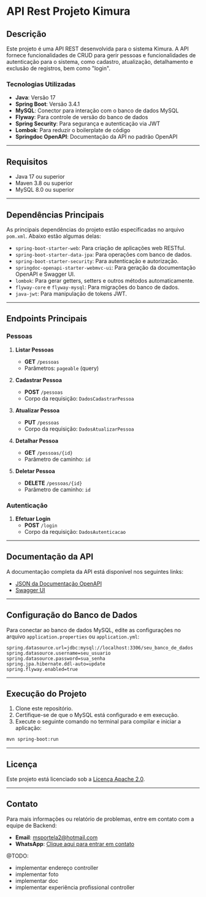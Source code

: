 # API Rest Projeto Kimura

## Descrição

Este projeto é uma API REST desenvolvida para o sistema Kimura. A API fornece funcionalidades de CRUD para gerir pessoas e funcionalidades de autenticação para o sistema, como cadastro, atualização, detalhamento e exclusão de registros, bem como "login".

### Tecnologias Utilizadas

- **Java**: Versão 17
- **Spring Boot**: Versão 3.4.1
- **MySQL**: Conector para interação com o banco de dados MySQL
- **Flyway**: Para controle de versão do banco de dados
- **Spring Security**: Para segurança e autenticação via JWT
- **Lombok**: Para reduzir o boilerplate de código
- **Springdoc OpenAPI**: Documentação da API no padrão OpenAPI

---

## Requisitos

- Java 17 ou superior
- Maven 3.8 ou superior
- MySQL 8.0 ou superior

---

## Dependências Principais

As principais dependências do projeto estão especificadas no arquivo `pom.xml`. Abaixo estão algumas delas:

- `spring-boot-starter-web`: Para criação de aplicações web RESTful.
- `spring-boot-starter-data-jpa`: Para operações com banco de dados.
- `spring-boot-starter-security`: Para autenticação e autorização.
- `springdoc-openapi-starter-webmvc-ui`: Para geração da documentação OpenAPI e Swagger UI.
- `lombok`: Para gerar getters, setters e outros métodos automaticamente.
- `flyway-core` e `flyway-mysql`: Para migrações do banco de dados.
- `java-jwt`: Para manipulação de tokens JWT.

---

## Endpoints Principais

### Pessoas

1. **Listar Pessoas**
   - **GET** `/pessoas`
   - Parâmetros: `pageable` (query)

2. **Cadastrar Pessoa**
   - **POST** `/pessoas`
   - Corpo da requisição: `DadosCadastrarPessoa`

3. **Atualizar Pessoa**
   - **PUT** `/pessoas`
   - Corpo da requisição: `DadosAtualizarPessoa`

4. **Detalhar Pessoa**
   - **GET** `/pessoas/{id}`
   - Parâmetro de caminho: `id`

5. **Deletar Pessoa**
   - **DELETE** `/pessoas/{id}`
   - Parâmetro de caminho: `id`

### Autenticação

1. **Efetuar Login**
   - **POST** `/login`
   - Corpo da requisição: `DadosAutenticacao`

---

## Documentação da API

A documentação completa da API está disponível nos seguintes links:

- [JSON da Documentação OpenAPI](http://localhost:8080/v3/api-docs)
- [Swagger UI](http://localhost:8080/swagger-ui/index.html#/)

---

## Configuração do Banco de Dados

Para conectar ao banco de dados MySQL, edite as configurações no arquivo `application.properties` ou `application.yml`:

```properties
spring.datasource.url=jdbc:mysql://localhost:3306/seu_banco_de_dados
spring.datasource.username=seu_usuario
spring.datasource.password=sua_senha
spring.jpa.hibernate.ddl-auto=update
spring.flyway.enabled=true
```

---

## Execução do Projeto

1. Clone este repositório.
2. Certifique-se de que o MySQL está configurado e em execução.
3. Execute o seguinte comando no terminal para compilar e iniciar a aplicação:

```bash
mvn spring-boot:run
```

---

## Licença

Este projeto está licenciado sob a [Licença Apache 2.0](http://voll.med/api/licenca).

---

## Contato

Para mais informações ou relatório de problemas, entre em contato com a equipe de Backend:

- **Email**: msportela2@hotmail.com
- **WhatsApp**: [Clique aqui para entrar em contato](https://api.whatsapp.com/send/?phone=61986210645&text=Tenho+perguntas+sobre+a+API+kimura&type=phone_number&app_absent=0)

@TODO:
- implementar endereço controller
- implementar foto
- implementar doc
- implementar experiência profissional controller